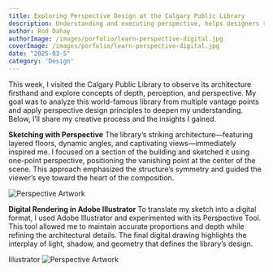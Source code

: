 ```yaml
---
title: Exploring Perspective Design at the Calgary Public Library
description: Understanding and executing perspective, helps designers refine their craft and make them better artists and designers. 
author: Rod Dahay
authorImage: /images/porfolio/learn-perspective-digital.jpg
coverImage: /images/porfolio/learn-perspective-digital.jpg
date: "2025-03-5"
category: 'Design'
---
```


This week, I visited the Calgary Public Library to observe its architecture firsthand and explore concepts of depth, perception, and perspective. My goal was to analyze this world-famous library from multiple vantage points and apply perspective design principles to deepen my understanding. Below, I’ll share my creative process and the insights I gained.


**Sketching with Perspective**
The library’s striking architecture—featuring layered floors, dynamic angles, and captivating views—immediately inspired me. I focused on a section of the building and sketched it using one-point perspective, positioning the vanishing point at the center of the scene. This approach emphasized the structure’s symmetry and guided the viewer’s eye toward the heart of the composition.

![Perspective Artwork](/images/porfolio/learn-perspective-sketch.jpg)


**Digital Rendering in Adobe Illustrator**
To translate my sketch into a digital format, I used Adobe Illustrator and experimented with its Perspective Tool. This tool allowed me to maintain accurate proportions and depth while refining the architectural details. The final digital drawing highlights the interplay of light, shadow, and geometry that defines the library’s design.

Illustrator
![Perspective Artwork](/images/porfolio/learn-perspective-digital.jpg)




